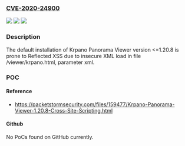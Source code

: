 ### [CVE-2020-24900](https://cve.mitre.org/cgi-bin/cvename.cgi?name=CVE-2020-24900)
![](https://img.shields.io/static/v1?label=Product&message=n%2Fa&color=blue)
![](https://img.shields.io/static/v1?label=Version&message=n%2Fa&color=blue)
![](https://img.shields.io/static/v1?label=Vulnerability&message=n%2Fa&color=brighgreen)

### Description

The default installation of Krpano Panorama Viewer version <=1.20.8 is prone to Reflected XSS due to insecure XML load in file /viewer/krpano.html, parameter xml.

### POC

#### Reference
- https://packetstormsecurity.com/files/159477/Krpano-Panorama-Viewer-1.20.8-Cross-Site-Scripting.html

#### Github
No PoCs found on GitHub currently.

